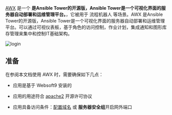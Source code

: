 [AWX](https://www.ansible.com/community/awx-project) 是一个 **是Ansible Tower的开源版，Ansible Tower是一个可视化界面的服务器自动部署和运维管理平台。**，它被用于 流程机器人  等场景。AWX 是Ansible Tower的开源版，Ansible Tower是一个可视化界面的服务器自动部署和运维管理平台。可以通过可视仪表板，基于角色的访问控制，作业计划，集成通知和图形库存管理来集中和控制IT基础架构。


![login](https://libs.websoft9.com/Websoft9/DocsPicture/zh/awx/awx-login-websoft9.png)


## 准备

在参阅本文档使用 AWX 时，需要确保如下几点：

- 应用是基于 Websoft9 安装的

- 应用的用途符合 [apache2](https://opensource.org/licenses/Apache-2.0) 开源许可协议

- 应用具备访问条件：[配置域名](./domain-set) 或 **服务器安全组**开启网外端口